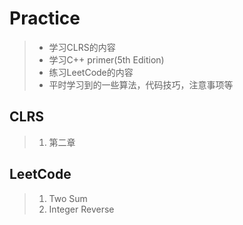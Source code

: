 # Practice
> + 学习CLRS的内容
> + 学习C++ primer(5th Edition)
> + 练习LeetCode的内容
> + 平时学习到的一些算法，代码技巧，注意事项等

## CLRS
> 1. 第二章

## LeetCode
> 1. Two Sum
>2. Integer Reverse
